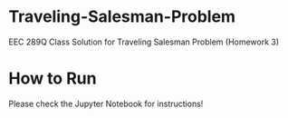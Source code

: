 # Traveling-Salesman-Problem
EEC 289Q Class Solution for Traveling Salesman Problem (Homework 3)

# How to Run
Please check the Jupyter Notebook for instructions!
